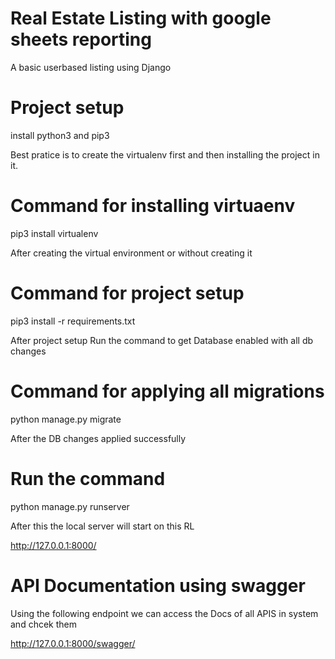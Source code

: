 # Real Estate Listing with google sheets reporting 
A basic userbased listing using Django 


# Project setup
install python3 and pip3

Best pratice is to create the virtualenv first and then installing the project in it.
# Command for installing virtuaenv
 
pip3 install virtualenv 

After creating the virtual environment or without creating it 
# Command for project setup
pip3 install -r requirements.txt

After project setup Run the command to get Database enabled with all db changes
# Command for applying all migrations
python manage.py migrate

After the DB changes applied successfully
# Run the command
python manage.py runserver

After this the local server will start on this RL 

http://127.0.0.1:8000/ 

# API Documentation using swagger
Using the following endpoint we can access the Docs of all APIS in system and chcek them

http://127.0.0.1:8000/swagger/


